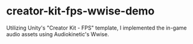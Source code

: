# creator-kit-fps-wwise-demo
Utilizing Unity's "Creator Kit - FPS" template, I implemented the in-game audio assets using Audiokinetic's Wwise.
